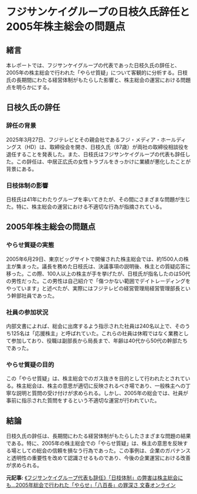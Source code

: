 # フジサンケイグループの日枝久氏辞任と2005年株主総会の問題点

## 緒言

本レポートでは、フジサンケイグループの代表であった日枝久氏の辞任と、2005年の株主総会で行われた「やらせ質疑」について客観的に分析する。日枝氏の長期間にわたる経営体制がもたらした影響と、株主総会の運営における問題点を明らかにする。

## 日枝久氏の辞任

### 辞任の背景

2025年3月27日、フジテレビとその親会社であるフジ・メディア・ホールディングス（HD）は、取締役会を開き、日枝久氏（87歳）が両社の取締役相談役を退任することを発表した。また、日枝氏はフジサンケイグループの代表も辞任した。この辞任は、中居正広氏の女性トラブルをきっかけに業績が悪化したことが背景にある。

### 日枝体制の影響

日枝氏は41年にわたりグループを率いてきたが、その間にさまざまな問題が生じた。特に、株主総会の運営における不適切な行為が指摘されている。

## 2005年株主総会の問題点

### やらせ質疑の実態

2005年6月29日、東京ビッグサイトで開催された株主総会では、約1500人の株主が集まった。議長を務めた日枝氏は、決議事項の説明後、株主との質疑応答に移った。この際、100人以上の株主が手を挙げたが、日枝氏が指名したのは50代の男性だった。この男性は自己紹介で「傷つかない範囲でデイトレーディングをやっています」と述べたが、実際にはフジテレビの経営管理局経営管理部長という幹部社員であった。

### 社員の参加状況

内部文書によれば、総会に出席するよう指示された社員は240名以上で、そのうち125名は「応援株主」と呼ばれていた。これらの社員は休暇ではなく業務として参加しており、役職は副部長から局長まで、年齢は40代から50代の幹部たちであった。

### やらせ質疑の目的

この「やらせ質疑」は、株主総会でのガス抜きを目的として行われたとされている。株主総会は、株主の意思が適切に反映されるべき場であり、一般株主への丁寧な説明と質問の受け付けが求められる。しかし、2005年の総会では、社員が事前に指示された質問をするという不適切な運営が行われていた。

## 結論

日枝久氏の辞任は、長期間にわたる経営体制がもたらしたさまざまな問題の結果である。特に、2005年の株主総会での「やらせ質疑」は、株主の意思を反映する場としての総会の信頼を損なう行為であった。この事例は、企業のガバナンスと透明性の重要性を改めて認識させるものであり、今後の企業運営における改善が求められる。

**元記事:** [《フジサンケイグループ代表も辞任》「日枝体制」の弊害は株主総会にも…2005年総会で行われた「やらせ」「八百長」の罪深さ 文春オンライン](https://bunshun.jp/articles/photo_front/77929?utm_source=article.auone.jp&utm_medium=referral&utm_campaign=partnerLink&pn=2)
